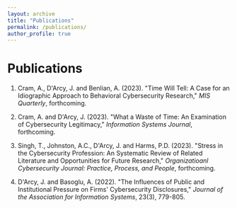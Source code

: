 ```yaml
---
layout: archive
title: "Publications"
permalink: /publications/
author_profile: true
---
```


# Publications

1. Cram, A., D'Arcy, J. and Benlian, A. (2023). "Time Will Tell: A Case for an Idiographic Approach to Behavioral Cybersecurity Research," _MIS Quarterly_, forthcoming.

1. Cram, A. and D'Arcy, J. (2023). "What a Waste of Time: An Examination of Cybersecurity Legitimacy," _Information Systems Journal_, forthcoming.

1. Singh, T., Johnston, A.C., D'Arcy, J. and Harms, P.D. (2023). "Stress in the Cybersecurity Profession: An Systematic Review of Related Literature and Opportunities for Future Research," _Organizatioanl Cybersecurity Journal: Practice, Process, and People_, forthcoming.

1. D'Arcy, J. and Basoglu, A. (2022). "The Influences of Public and Institutional Pressure on Firms' Cybersecurity Disclosures," _Journal of the Association for Information Systems_, 23(3), 779-805. 

